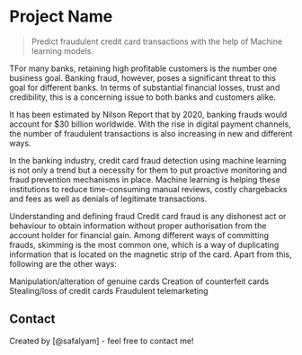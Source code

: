 # Project Name
> Predict fraudulent credit card transactions with the help of Machine learning models. 

TFor many banks, retaining high profitable customers is the number one business goal. Banking fraud, however, poses a significant threat to this goal for different banks. In terms of substantial financial losses, trust and credibility, this is a concerning issue to both banks and customers alike.


It has been estimated by Nilson Report that by 2020, banking frauds would account for $30 billion worldwide. With the rise in digital payment channels, the number of fraudulent transactions is also increasing in new and different ways. 

 

In the banking industry, credit card fraud detection using machine learning is not only a trend but a necessity for them to put proactive monitoring and fraud prevention mechanisms in place. Machine learning is helping these institutions to reduce time-consuming manual reviews, costly chargebacks and fees as well as denials of legitimate transactions.

 

Understanding and defining fraud
Credit card fraud is any dishonest act or behaviour to obtain information without proper authorisation from the account holder for financial gain. Among different ways of committing frauds, skimming is the most common one, which is a way of duplicating information that is located on the magnetic strip of the card. Apart from this, following are the other ways:

Manipulation/alteration of genuine cards
Creation of counterfeit cards
Stealing/loss of credit cards
Fraudulent telemarketing

## Contact
Created by [@safalyam] - feel free to contact me!
